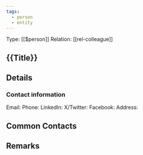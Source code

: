 ```yaml
---
tags:
  - person
  - entity
---
```

Type: [[$person]]
Relation: [[rel-colleague]]

## {{Title}}

## Details



### Contact information
Email: 
Phone: 
LinkedIn: 
X/Twitter: 
Facebook:
Address: 

## Common Contacts



## Remarks
